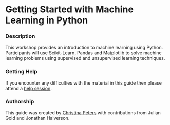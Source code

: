 # Getting Started with Machine Learning in Python

### Description

This workshop provides an introduction to machine learning using Python. Participants will use Scikit-Learn, Pandas and Matplotlib to solve machine learning problems using supervised and unsupervised learning techniques.

### Getting Help

If you encounter any difficulties with the material in this guide then please attend a <a href="https://researchcomputing.princeton.edu/education/help-sessions">help session</a>.

### Authorship

This guide was created by [Christina Peters](https://catalog.saintmarys.edu/faculty/) with contributions from Julian Gold and Jonathan Halverson.
